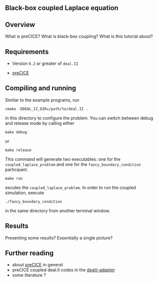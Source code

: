 Black-box coupled Laplace equation
------------------------------------------
## Overview

What is preCICE? What is black-box coupling? What is this tutorial about?

## Requirements
* Version `9.2` or greater of `deal.II`

* [preCICE](https://github.com/precice/precice/wiki#1-get-precice)

## Compiling and running
Similar to the example programs, run
```
cmake -DDEAL_II_DIR=/path/to/deal.II .
```
in this directory to configure the problem.
You can switch between debug and release mode by calling either
```
make debug
```
or
```
make release
```
This command will generate two executables: one for the `coupled_laplace_problem` and one for the `fancy_boundary_condition` participant.
```
make run
```
excutes the `coupled_laplace_problem`. In order to run the coupled simulation, execute
```
./fancy_boundary_condition
```
in the same directory from another terminal window.

## Results

Presenting some results? Essentially a single picture?

## Further reading

* about [preCICE](https://github.com/precice/precice/) in general
* preCICE coupled deal.II codes in the [dealii-adapter](https://github.com/precice/dealii-adapter)
* some literature ?
